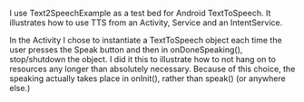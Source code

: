 I use Text2SpeechExample as a test bed for Android TextToSpeech. It illustrates how to use TTS from an Activity, Service and an IntentService.

In the Activity I chose to instantiate a TextToSpeech object each time the user presses the Speak button and then in onDoneSpeaking(), stop/shutdown the object. I did it this to illustrate how to not hang on to resources any longer than absolutely necessary. Because of this choice, the speaking actually takes place in onInit(), rather than speak() (or anywhere else.)